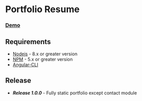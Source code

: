 
# Portfolio Resume

### [Demo](https://aashish-resume.000webhostapp.com)


## Requirements
  - [Nodejs](https://nodejs.org) - 8.x or greater version
  - [NPM](https://www.npmjs.com/get-npm) - 5.x or greater version
  - [Angular-CLI](https://cli.angular.io)

## Release
- ***Release 1.0.0*** - Fully static portfolio except contact module
